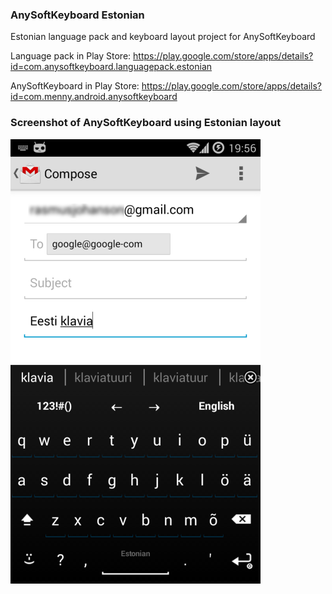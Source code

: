 ### AnySoftKeyboard Estonian

Estonian language pack and keyboard layout project for AnySoftKeyboard

Language pack in Play Store: https://play.google.com/store/apps/details?id=com.anysoftkeyboard.languagepack.estonian

AnySoftKeyboard in Play Store: https://play.google.com/store/apps/details?id=com.menny.android.anysoftkeyboard

### Screenshot of AnySoftKeyboard using Estonian layout

![ScreenShot](https://github.com/johanson/AnySoftKeyboardEstonianLanguagePack/blob/master/screen.png?raw=true)
